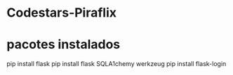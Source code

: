 # Codestars-Piraflix
# pacotes instalados

pip install flask
pip install flask SQLA1chemy werkzeug
pip install flask-login